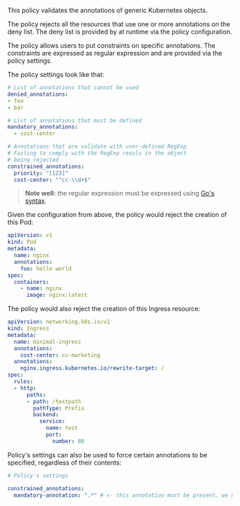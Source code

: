 This policy validates the annotations of generic Kubernetes objects.

The policy rejects all the resources that use one or more annotations on the
deny list. The deny list is provided by at runtime via the policy configuration.

The policy allows users to put constraints on specific annotations. The constraints
are expressed as regular expression and are provided via the policy settings.

The policy settings look like that:

```yaml
# List of annotations that cannot be used
denied_annotations:
- foo
- bar

# List of annotations that must be defined
mandatory_annotations:
  - cost-center

# Annotations that are validate with user-defined RegExp
# Failing to comply with the RegExp resuls in the object
# being rejected
constrained_annotations:
  priority: "[123]"
  cost-center: "^cc-\\d+$"
```

> **Note well:** the regular expression must be expressed
> using [Go's syntax](https://golang.org/pkg/regexp/syntax/).

Given the configuration from above, the policy would reject the creation
of this Pod:

```yaml
apiVersion: v1
kind: Pod
metadata:
  name: nginx
  annotations:
    foo: hello world
spec:
  containers:
    - name: nginx
      image: nginx:latest
```

The policy would also reject the creation of this Ingress resource:

```yaml
apiVersion: networking.k8s.io/v1
kind: Ingress
metadata:
  name: minimal-ingress
  annotations:
    cost-center: cc-marketing
  annotations:
    nginx.ingress.kubernetes.io/rewrite-target: /
spec:
  rules:
  - http:
      paths:
      - path: /testpath
        pathType: Prefix
        backend:
          service:
            name: test
            port:
              number: 80
```

Policy's settings can also be used to force certain annotations to be specified,
regardless of their contents:

```yaml
# Policy's settings

constrained_annotations:
  mandatory-annotation: ".*" # <- this annotation must be present, we don't care about its value
```
